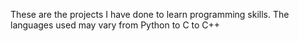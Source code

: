 These are the projects I have done to learn programming skills.
The languages used may vary from Python to C to C++
